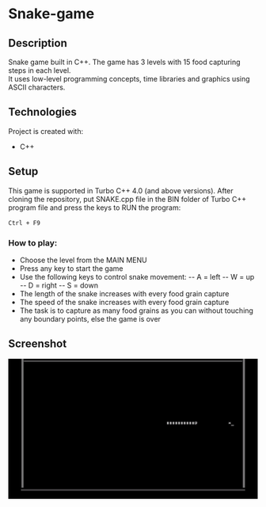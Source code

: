 # Snake-game

## Description
Snake game built in C++. The game has 3 levels with 15 food capturing steps in each level.\
It uses low-level programming concepts, time libraries and graphics using ASCII characters.

## Technologies
Project is created with:
 * C++

## Setup
This game is supported in Turbo C++ 4.0 (and above versions).
After cloning the repository, put SNAKE.cpp file in the BIN folder of Turbo C++ program file and press the keys to RUN the program:
```
Ctrl + F9
```

### How to play:
 * Choose the level from the MAIN MENU
 * Press any key to start the game
 * Use the following keys to control snake movement:
  -- A = left
  -- W = up
  -- D = right
  -- S = down
 * The length of the snake increases with every food grain capture
 * The speed of the snake increases with every food grain capture
 * The task is to capture as many food grains as you can without touching any boundary points, else the game is over
 
 ## Screenshot
 
 ![website image 1](/snakegame_img.png)
